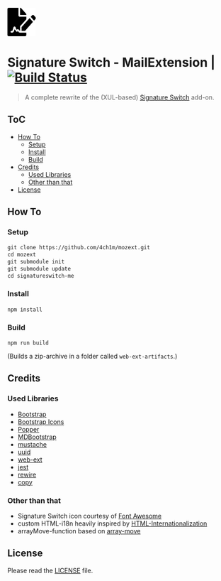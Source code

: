 ![Signature Switch](https://raw.githubusercontent.com/4ch1m/mozext/master/signatureswitch-me/src/_images/signatureswitch-64px-black.png)

# Signature Switch - MailExtension | [![Build Status](https://travis-ci.org/4ch1m/mozext.svg?branch=master)](https://travis-ci.org/4ch1m/mozext)
> A complete rewrite of the (XUL-based) [Signature Switch](../signatureswitch) add-on.

## ToC

* [How To](#how-to)
  * [Setup](#setup)
  * [Install](#install)
  * [Build](#build)
* [Credits](#credits)
  * [Used Libraries](#used-libraries)
  * [Other than that](#other-than-that)
* [License](#license)

## How To

### Setup

```
git clone https://github.com/4ch1m/mozext.git
cd mozext
git submodule init
git submodule update
cd signatureswitch-me
```

### Install

```
npm install
```

### Build

```
npm run build
```
(Builds a zip-archive in a folder called `web-ext-artifacts`.)

## Credits

### Used Libraries

* [Bootstrap](https://getbootstrap.com/)
* [Bootstrap Icons](https://icons.getbootstrap.com/)
* [Popper](https://popper.js.org/)
* [MDBootstrap](https://mdbootstrap.com/)
* [mustache](https://mustache.github.io/)
* [uuid](https://www.npmjs.com/package/uuid)
* [web-ext](https://www.npmjs.com/package/web-ext)
* [jest](https://github.com/facebook/jest)
* [rewire](https://github.com/jhnns/rewire)
* [copy](https://github.com/jonschlinkert/copy)

### Other than that

* Signature Switch icon courtesy of [Font Awesome](https://fontawesome.com)
* custom HTML-i18n heavily inspired by [HTML-Internationalization](https://github.com/erosman/HTML-Internationalization)
* arrayMove-function based on [array-move](https://github.com/sindresorhus/array-move)

## License

Please read the [LICENSE](../LICENSE) file.

